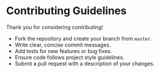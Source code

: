 # Contributing Guidelines

Thank you for considering contributing!

- Fork the repository and create your branch from `master`.
- Write clear, concise commit messages.
- Add tests for new features or bug fixes.
- Ensure code follows project style guidelines.
- Submit a pull request with a description of your changes.
